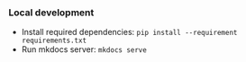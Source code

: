 ### Local development

- Install required dependencies: `pip install --requirement requirements.txt`
- Run mkdocs server: `mkdocs serve`
